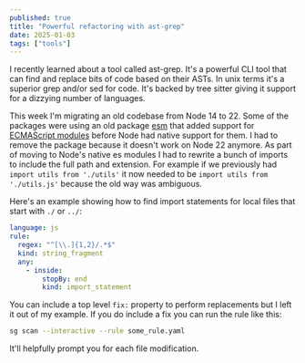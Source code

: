 ```yaml
---
published: true
title: "Powerful refactoring with ast-grep"
date: 2025-01-03
tags: ["tools"]
---
```


I recently learned about a tool called ast-grep. It's a powerful CLI tool that can find and replace bits of code based on their ASTs. In unix terms it's a superior grep and/or sed for code. It's backed by tree sitter giving it support for a dizzying number of languages.

This week I'm migrating an old codebase from Node 14 to 22. Some of the packages were using an old package [esm](https://www.npmjs.com/package/esm) that added support for [ECMAScript modules](https://nodejs.org/api/esm.html) before Node had native support for them. I had to remove the package because it doesn't work on Node 22 anymore. As part of moving to Node's native es modules I had to rewrite a bunch of imports to include the full path and extension. For example if we previously had `import utils from './utils'` it now needed to be `import utils from './utils.js'` because the old way was ambiguous.

Here's an example showing how to find import statements for local files that start with `./` or `../`:

```yaml
language: js
rule:
  regex: "^[\\.]{1,2}/.*$"
  kind: string_fragment
  any:
    - inside:
        stopBy: end
        kind: import_statement
```

You can include a top level `fix:` property to perform replacements but I left it out of my example. If you do include a fix you can run the rule like this:

```sh
sg scan --interactive --rule some_rule.yaml
```
It'll helpfully prompt you for each file modification.
